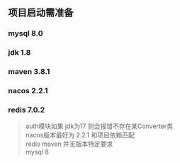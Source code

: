 ## 项目启动需准备

### mysql 8.0

### jdk 1.8

### maven 3.8.1

### nacos 2.2.1

### redis 7.0.2

> auth模块如果 jdk为17 则会报错不存在某Converter类 \
> nacos版本最好为 2.2.1 和项目依赖匹配 \
> redis maven 并无版本特定要求 \
> mysql 8


